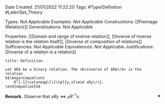 <div class="topSpace"></div>

Date Created: 21/01/2022 11:22:20
Tags: #Type/Definition #Later/Set_Theory

Types: <i>Not Applicable</i>
Examples: <i>Not Applicable</i> 
Constructions: [[Preimage (Relation)]]
Generalizations: <i>Not Applicable</i>

Properties: [[Domain and range of inverse relation]], [[Inverse of inverse relation is the relation itself]], [[Inverse of composition of relations]]
Sufficiencies: <i>Not Applicable</i>
Equivalences: <i>Not Applicable</i>
Justifications: [[Inverse of a relation is a relation]]

``` ad-Definition
title: Definition.

Let $R$ be a binary relation. The <b>inverse of $R$</b> is the relation
$$\begin{equation}
    R^{-1}\coloneqq\l\{\tpl{y,x}\mid xRy\r\}.
\end{equation}$$

```

<b>Remark.</b> Observe that $xRy\Leftrightarrow yR^{-1}x$.<span style="float:right;">$\blacklozenge$</span>
